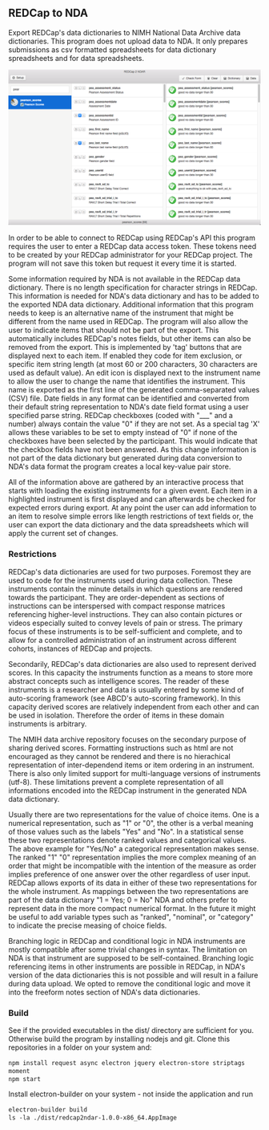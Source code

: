 ## REDCap to NDA

Export REDCap's data dictionaries to NIMH National Data Archive data dictionaries. This program does not upload data to NDA. It only prepares submissions as csv formatted spreadsheets for data dictionary spreadsheets and for data spreadsheets.

![Web Interface](/img/screenshot.png "Application Interface")

In order to be able to connect to REDCap using REDCap's API this program requires the user to enter a REDCap data access token. These tokens need to be created by your REDCap administrator for your REDCap project. The program will not save this token but request it every time it is started. 
 
Some information required by NDA is not available in the REDCap data dictionary. There is no length specification for character strings in REDCap. This information is needed for NDA's data dictionary and has to be added to the exported NDA data dictionary. Additional information that this program needs to keep is an alternative name of the instrument that might be different from the name used in REDCap. The program will also allow the user to indicate items that should not be part of the export. This automatically includes REDCap's notes fields, but other items can also be removed from the export. This is implemented by 'tag' buttons that are displayed next to each item. If enabled they code for item exclusion, or specific item string length (at most 60 or 200 characters, 30 characters are used as default value). An edit icon is displayed next to the instrument name to allow the user to change the name that identifies the instrument. This name is exported as the first line of the generated comma-separated values (CSV) file. Date fields in any format can be identified and converted from their default string representation to NDA's date field format using a user specified parse string. REDCap checkboxes (coded with "___" and a number) always contain the value "0" if they are not set. As a special tag 'X' allows these variables to be set to empty instead of "0" if none of the checkboxes have been selected by the participant. This would indicate that the checkbox fields have not been answered. As this change information is not part of the data dictionary but generated during data conversion to NDA's data format the program creates a local key-value pair store. 

All of the information above are gathered by an interactive process that starts with loading the existing instruments for a given event. Each item in a highlighted instrument is first displayed and can afterwards be checked for expected errors during export. At any point the user can add information to an item to resolve simple errors like length restrictions of text fields or, the user can export the data dictionary and the data spreadsheets which will apply the current set of changes.




### Restrictions

REDCap's data dictionaries are used for two purposes. Foremost they are used to code for the instruments used during data collection. These instruments contain the minute details in which questions are rendered towards the participant. They are order-dependent as sections of instructions can be interspersed with compact response matrices referencing higher-level instructions. They can also contain pictures or videos especially suited to convey levels of pain or stress. The primary focus of these instruments is to be self-sufficient and complete, and to allow for a controlled administration of an instrument across different cohorts, instances of REDCap and projects.

Secondarily, REDCap's data dictionaries are also used to represent derived scores. In this capacity the instruments function as a means to store more abstract concepts such as intelligence scores. The reader of these instruments is a researcher and data is usually entered by some kind of auto-scoring framework (see ABCD's auto-scoring framework). In this capacity derived scores are relatively independent from each other and can be used in isolation. Therefore the order of items in these domain instruments is arbitrary.

The NMIH data archive repository focuses on the secondary purpose of sharing derived scores. Formatting instructions such as html are not encouraged as they cannot be rendered and there is no hierachical representation of inter-dependend items or item ordering in an instrument. There is also only limited support for multi-language versions of instruments (utf-8). These limitations prevent a complete representation of all informations encoded into the REDCap instrument in the generated NDA data dictionary.

Usually there are two representations for the value of choice items. One is a numerical representation, such as "1" or "0", the other is a verbal meaning of those values such as the labels "Yes" and "No". In a statistical sense these two representations denote ranked values and categorical values. The above example for "Yes/No" a categorical representation makes sense. The ranked "1" "0" representation implies the more complex meaning of an order that might be incompatible with the intention of the measure as order implies preference of one answer over the other regardless of user input. REDCap allows exports of its data in either of these two representations for the whole instrument. As mappings between the two representations are part of the data dictionary "1 = Yes; 0 = No" NDA and others prefer to represent data in the more compact numerical format. In the future it might be useful to add variable types such as "ranked", "nominal", or "category" to indicate the precise measing of choice fields.

Branching logic in REDCap and conditional logic in NDA instruments are mostly compatible after some trivial changes in syntax. The limitation on NDA is that instrument are supposed to be self-contained. Branching logic referencing items in other instruments are possible in REDCap, in NDA's version of the data dictionaries this is not possible and will result in a failure during data upload. We opted to remove the conditional logic and move it into the freeform notes section of NDA's data dictionaries. 

### Build

See if the provided executables in the dist/ directory are sufficient for you. Otherwise build the program by installing nodejs and git. Clone this repositories in a folder on your system and:

```
npm install request async electron jquery electron-store striptags moment
npm start
```

Install electron-builder on your system - not inside the application and run 
```
electron-builder build
ls -la ./dist/redcap2ndar-1.0.0-x86_64.AppImage
```
